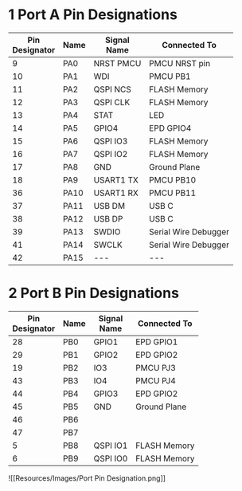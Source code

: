 # 1	Port A Pin Designations

| Pin <br> Designator | Name | Signal <BR> Name | Connected To         |
| ------------------- | ---- | ---------------- | -------------------- |
| 9                   | PA0  | NRST PMCU        | PMCU NRST pin        |
| 10                  | PA1  | WDI              | PMCU PB1             |
| 11                  | PA2  | QSPI NCS         | FLASH Memory         |
| 12                  | PA3  | QSPI CLK         | FLASH Memory         |
| 13                  | PA4  | STAT             | LED                  |
| 14                  | PA5  | GPIO4            | EPD GPIO4            |
| 15                  | PA6  | QSPI IO3         | FLASH Memory         |
| 16                  | PA7  | QSPI IO2         | FLASH Memory         |
| 17                  | PA8  | GND              | Ground Plane         |
| 18                  | PA9  | USART1 TX        | PMCU PB10            |
| 36                  | PA10 | USART1 RX        | PMCU PB11            |
| 37                  | PA11 | USB DM           | USB C                |
| 38                  | PA12 | USB DP           | USB C                |
| 39                  | PA13 | SWDIO            | Serial Wire Debugger |
| 41                  | PA14 | SWCLK            | Serial Wire Debugger |
| 42                  | PA15 | ---              | ---                  |
# 2	Port B Pin Designations

| Pin <br> Designator | Name | Signal <BR> Name | Connected To |
| ------------------- | ---- | ---------------- | ------------ |
| 28                  | PB0  | GPIO1            | EPD GPIO1    |
| 29                  | PB1  | GPIO2            | EPD GPIO2    |
| 19                  | PB2  | IO3              | PMCU PJ3     |
| 43                  | PB3  | IO4              | PMCU PJ4     |
| 44                  | PB4  | GPIO3            | EPD GPIO2    |
| 45                  | PB5  | GND              | Ground Plane |
| 46                  | PB6  |                  |              |
| 47                  | PB7  |                  |              |
| 5                   | PB8  | QSPI IO1         | FLASH Memory |
| 6                   | PB9  | QSPI IO0         | FLASH Memory |

![[Resources/Images/Port Pin Designation.png]]
